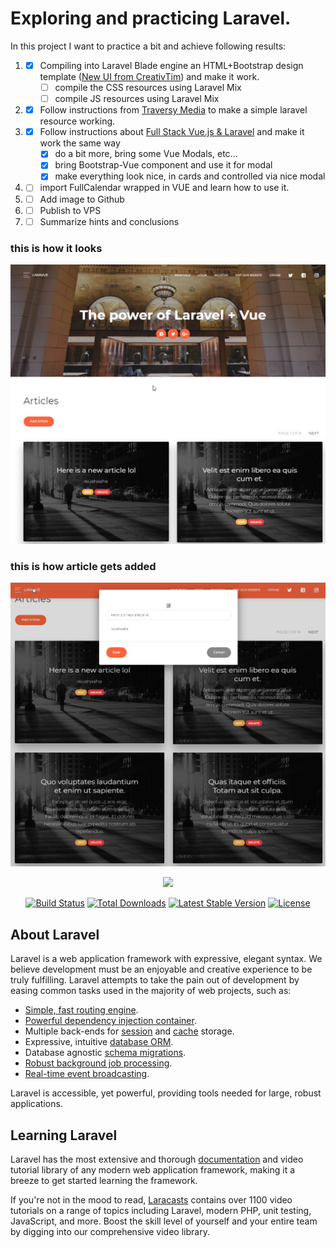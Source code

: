 # Exploring and practicing Laravel.
In this project I want to practice a bit and achieve following results:  
1. - [x] Compiling into Laravel Blade engine an HTML+Bootstrap design template ([New UI from CreativTim](http://demos.creative-tim.com/now-ui-kit/index.html)) and make it work.
        - [ ] compile the CSS resources using Laravel Mix
        - [ ] compile JS resources using Laravel Mix 
2. - [x] Follow instructions from [Traversy Media](https://youtu.be/4pc6cgisbKE) to make a simple laravel resource working.
3. - [x] Follow instructions about [Full Stack Vue.js & Laravel](https://youtu.be/DJ6PD_jBtU0) and make it work the same way 
        - [x] do a bit more, bring some Vue Modals, etc...
        - [x] bring Bootstrap-Vue component and use it for modal
        - [x] make everything look nice, in cards and controlled via nice modal
4. - [ ] import FullCalendar wrapped in VUE and learn how to use it.
5. - [ ] Add image to Github
6. - [ ] Publish to VPS
7. - [ ] Summarize hints and conclusions

### this is how it looks 
![alt text](https://github.com/LuckyGiga/Laravue/blob/master/scr1.jpg)
### this is how article gets added
![alt text](https://github.com/LuckyGiga/Laravue/blob/master/scr2.jpg)


<p align="center"><img src="https://laravel.com/assets/img/components/logo-laravel.svg"></p>

<p align="center">
<a href="https://travis-ci.org/laravel/framework"><img src="https://travis-ci.org/laravel/framework.svg" alt="Build Status"></a>
<a href="https://packagist.org/packages/laravel/framework"><img src="https://poser.pugx.org/laravel/framework/d/total.svg" alt="Total Downloads"></a>
<a href="https://packagist.org/packages/laravel/framework"><img src="https://poser.pugx.org/laravel/framework/v/stable.svg" alt="Latest Stable Version"></a>
<a href="https://packagist.org/packages/laravel/framework"><img src="https://poser.pugx.org/laravel/framework/license.svg" alt="License"></a>
</p>

## About Laravel

Laravel is a web application framework with expressive, elegant syntax. We believe development must be an enjoyable and creative experience to be truly fulfilling. Laravel attempts to take the pain out of development by easing common tasks used in the majority of web projects, such as:

- [Simple, fast routing engine](https://laravel.com/docs/routing).
- [Powerful dependency injection container](https://laravel.com/docs/container).
- Multiple back-ends for [session](https://laravel.com/docs/session) and [cache](https://laravel.com/docs/cache) storage.
- Expressive, intuitive [database ORM](https://laravel.com/docs/eloquent).
- Database agnostic [schema migrations](https://laravel.com/docs/migrations).
- [Robust background job processing](https://laravel.com/docs/queues).
- [Real-time event broadcasting](https://laravel.com/docs/broadcasting).

Laravel is accessible, yet powerful, providing tools needed for large, robust applications.

## Learning Laravel

Laravel has the most extensive and thorough [documentation](https://laravel.com/docs) and video tutorial library of any modern web application framework, making it a breeze to get started learning the framework.

If you're not in the mood to read, [Laracasts](https://laracasts.com) contains over 1100 video tutorials on a range of topics including Laravel, modern PHP, unit testing, JavaScript, and more. Boost the skill level of yourself and your entire team by digging into our comprehensive video library.



